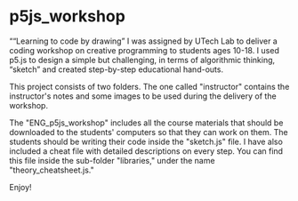 # p5js_workshop
““Learning to code by drawing” I was assigned by UTech Lab to deliver a coding workshop on creative programming to students ages 10-18. I used p5.js to design a simple but challenging, in terms of algorithmic thinking, “sketch” and created step-by-step educational hand-outs.

This project consists of two folders. The one called "instructor" contains the instructor's notes and some images to be used during the delivery of the workshop.

The "ENG_p5js_workshop" includes all the course materials that should be downloaded to the students' computers so that they can work on them. The students should be writing their code inside the "sketch.js" file. I have also included a cheat file with detailed descriptions on every step. You can find this file inside the sub-folder "libraries," under the name "theory_cheatsheet.js."

Enjoy!
